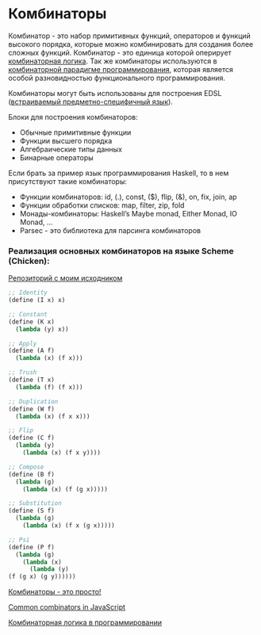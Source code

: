 # Комбинаторы

Комбинатор - это набор примитивных функций, операторов и функций высокого порядка, которые можно комбинировать для создания более сложных функций.
Комбинатор - это единица которой оперирует [комбинаторная логика](https://ru.wikipedia.org/wiki/Комбинаторная_логика). Так же комбинаторы используются в [комбинаторной парадигме программирования](https://ru.wikipedia.org/wiki/Комбинаторное_программирование), которая является особой разновидностью функционального программирования.

Комбинаторы могут быть использованы для построения EDSL ([встраиваемый предметно-специфичный язык](https://ru.wikipedia.org/wiki/Предметно-ориентированный_язык)).

Блоки для построения комбинаторов:
- Обычные примитивные функции
- Функции высшего порядка
- Алгебраические типы данных
- Бинарные операторы

Если брать за пример язык программирования Haskell, то в нем присутствуют такие комбинаторы:
- Функции комбинаторов: id, (.), const, ($), flip, (&), on, fix, join, ap
- Функции обработки списков: map, filter, zip, fold
- Монады-комбинаторы: Haskell’s Maybe monad, Either Monad, IO Monad, ...
- Parsec - это библиотека для парсинга комбинаторов

### Реализация основных комбинаторов на языке Scheme (Chicken):
[Репозиторий с моим исходником](https://github.com/KikyTokamuro/chicken-combinators)
```scheme
;; Identity
(define (I x) x)

;; Constant
(define (K x)
  (lambda (y) x))

;; Apply
(define (A f)
  (lambda (x) (f x)))

;; Trush
(define (T x)
  (lambda (f) (f x)))

;; Duplication
(define (W f)
  (lambda (x) (f x x)))

;; Flip
(define (C f)
  (lambda (y)
    (lambda (x) (f x y))))

;; Compose
(define (B f)
  (lambda (g)
    (lambda (x) (f (g x)))))

;; Substitution
(define (S f)
  (lambda (g)
    (lambda (x) (f x (g x)))))

;; Psi
(define (P f)
  (lambda (g)
    (lambda (x)
      (lambda (y)
(f (g x) (g y))))))
```

[Комбинаторы - это просто!](https://ru.wikibooks.org/wiki/Комбинаторы_—_это_просто!)

[Common combinators in JavaScript](https://gist.github.com/Avaq/1f0636ec5c8d6aed2e45)

[Комбинаторная логика в программировании](http://labs.rulezz.ru/files/118/cl.pdf)
